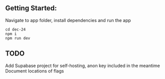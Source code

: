 ## Getting Started:

Navigate to app folder, install dependencies and run the app
```
cd dec-24
npm i
npm run dev
```

## TODO
Add Supabase project for self-hosting, anon key included in the meantime
Document locations of flags
